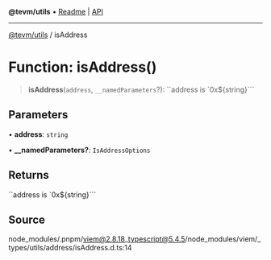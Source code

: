 **@tevm/utils** • [Readme](../README.md) \| [API](../globals.md)

***

[@tevm/utils](../README.md) / isAddress

# Function: isAddress()

> **isAddress**(`address`, `__namedParameters`?): ``address is `0x${string}```

## Parameters

• **address**: `string`

• **\_\_namedParameters?**: `IsAddressOptions`

## Returns

``address is `0x${string}```

## Source

node\_modules/.pnpm/viem@2.8.18\_typescript@5.4.5/node\_modules/viem/\_types/utils/address/isAddress.d.ts:14
